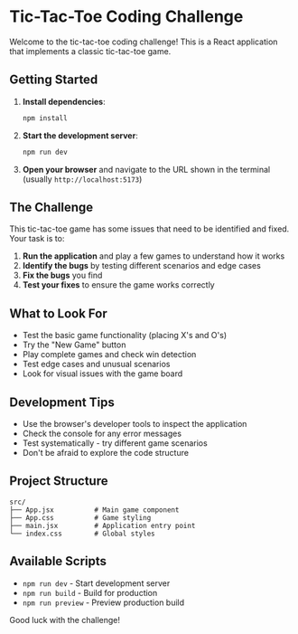 # Tic-Tac-Toe Coding Challenge

Welcome to the tic-tac-toe coding challenge! This is a React application that implements a classic tic-tac-toe game.

## Getting Started

1. **Install dependencies**:
   ```bash
   npm install
   ```

2. **Start the development server**:
   ```bash
   npm run dev
   ```

3. **Open your browser** and navigate to the URL shown in the terminal (usually `http://localhost:5173`)

## The Challenge

This tic-tac-toe game has some issues that need to be identified and fixed. Your task is to:

1. **Run the application** and play a few games to understand how it works
2. **Identify the bugs** by testing different scenarios and edge cases
3. **Fix the bugs** you find
4. **Test your fixes** to ensure the game works correctly

## What to Look For

- Test the basic game functionality (placing X's and O's)
- Try the "New Game" button
- Play complete games and check win detection
- Test edge cases and unusual scenarios
- Look for visual issues with the game board

## Development Tips

- Use the browser's developer tools to inspect the application
- Check the console for any error messages
- Test systematically - try different game scenarios
- Don't be afraid to explore the code structure

## Project Structure

```
src/
├── App.jsx          # Main game component
├── App.css          # Game styling
├── main.jsx         # Application entry point
└── index.css        # Global styles
```

## Available Scripts

- `npm run dev` - Start development server
- `npm run build` - Build for production
- `npm run preview` - Preview production build

Good luck with the challenge!
